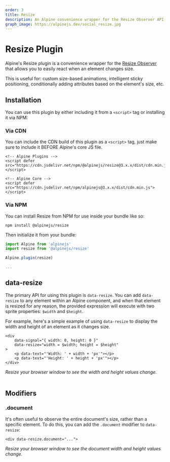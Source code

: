 ```yaml
---
order: 3
title: Resize
description: An Alpine convenience wrapper for the Resize Observer API that allows you to easily react when an element is resized.
graph_image: https://alpinejs.dev/social_resize.jpg
---
```


# Resize Plugin

Alpine's Resize plugin is a convenience wrapper for the [Resize Observer](https://developer.mozilla.org/en-US/docs/Web/API/Resize_Observer_API) that allows you to easily react when an element changes size.

This is useful for: custom size-based animations, intelligent sticky positioning, conditionally adding attributes based on the element's size, etc.

<a name="installation"></a>
## Installation

You can use this plugin by either including it from a `<script>` tag or installing it via NPM:

### Via CDN

You can include the CDN build of this plugin as a `<script>` tag, just make sure to include it BEFORE Alpine's core JS file.

```alpine
<!-- Alpine Plugins -->
<script defer src="https://cdn.jsdelivr.net/npm/@alpinejs/resize@3.x.x/dist/cdn.min.js"></script>

<!-- Alpine Core -->
<script defer src="https://cdn.jsdelivr.net/npm/alpinejs@3.x.x/dist/cdn.min.js"></script>
```

### Via NPM

You can install Resize from NPM for use inside your bundle like so:

```shell
npm install @alpinejs/resize
```

Then initialize it from your bundle:

```js
import Alpine from 'alpinejs'
import resize from '@alpinejs/resize'

Alpine.plugin(resize)

...
```

<a name="data-resize"></a>
## data-resize

The primary API for using this plugin is `data-resize`. You can add `data-resize` to any element within an Alpine component, and when that element is resized for any reason, the provided expression will execute with two sprite properties: `$width` and `$height`.

For example, here's a simple example of using `data-resize` to display the width and height of an element as it changes size.

```alpine
<div
    data-signal="{ width: 0, height: 0 }"
    data-resize="width = $width; height = $height"
>
    <p data-text="'Width: ' + width + 'px'"></p>
    <p data-text="'Height: ' + height + 'px'"></p>
</div>
```

<!-- START_VERBATIM -->
<div class="demo">
    <div data-signal="{ width: 0, height: 0 }" data-resize="width = $width; height = $height">
        <i>Resize your browser window to see the width and height values change.</i>
        <br><br>
        <p data-text="'Width: ' + width + 'px'"></p>
        <p data-text="'Height: ' + height + 'px'"></p>
    </div>
</div>
<!-- END_VERBATIM -->

<a name="modifiers"></a>
## Modifiers

<a name="document"></a>
### .document

It's often useful to observe the entire document's size, rather than a specific element. To do this, you can add the `.document` modifier to `data-resize`:

```alpine
<div data-resize.document="...">
```

<!-- START_VERBATIM -->
<div class="demo">
    <div data-signal="{ width: 0, height: 0 }" data-resize.document="width = $width; height = $height">
        <i>Resize your browser window to see the document width and height values change.</i>
        <br><br>
        <p data-text="'Width: ' + width + 'px'"></p>
        <p data-text="'Height: ' + height + 'px'"></p>
    </div>
</div>
<!-- END_VERBATIM -->
